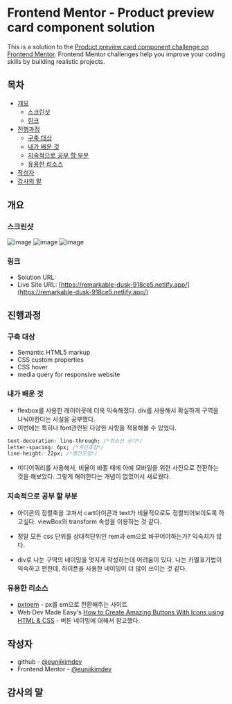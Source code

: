 # Frontend Mentor - Product preview card component solution

This is a solution to the [Product preview card component challenge on Frontend Mentor](https://www.frontendmentor.io/challenges/product-preview-card-component-GO7UmttRfa). Frontend Mentor challenges help you improve your coding skills by building realistic projects.

## 목차

- [개요](#개요)
  - [스크린샷](#스크린샷)
  - [링크](#링크)
- [진행과정](#진행과정)
  - [구축 대상](#구축-대상)
  - [내가 배운 것](#내가-배운-것)
  - [지속적으로 공부 할 부분](#지속적으로-공부-할-부분)
  - [유용한 리소스](#유용한-리소스)
- [작성자](#작성자)
- [감사의 말](#감사의-말)

## 개요

### 스크린샷

![image](https://user-images.githubusercontent.com/107173877/221409258-def488fa-6dc7-42b6-a6f3-919a33dfa15b.png)
![image](https://user-images.githubusercontent.com/107173877/221409384-c177a9be-0e6b-472c-be80-7220aaf4c262.png)
![image](https://user-images.githubusercontent.com/107173877/221409311-33063c5e-6268-4541-8d52-2ed2b42810a6.png)

### 링크

- Solution URL: []()
- Live Site URL: [https://remarkable-dusk-918ce5.netlify.app/](https://remarkable-dusk-918ce5.netlify.app/)

## 진행과정

### 구축 대상

- Semantic HTML5 markup
- CSS custom properties
- CSS hover
- media query for responsive website

### 내가 배운 것

- flexbox를 사용한 레이아웃에 더욱 익숙해졌다. div를 사용해서 확실하게 구역을 나눠야한다는 사실을 공부했다.
- 이번에는 특히나 font관련된 다양한 사항을 적용해볼 수 있었다.

```css
text-decoration: line-through; /*취소선 긋기*/
letter-spacing: 6px; /*자간조정*/
line-height: 22px; /*행간조정*/
```

- 미디어쿼리를 사용해서, 비율이 바뀔 때에 아예 모바일을 위한 사진으로 전환하는 것을 해보았다. 그렇게 해야한다는 개념이 없었어서 새로웠다.

### 지속적으로 공부 할 부분

- 아이콘의 정렬축을 고쳐서 cart아이콘과 text가 비율적으로도 정렬되어보이도록 하고싶다.
  viewBox와 transform 속성을 이용하는 것 같다.

- 정말 모든 css 단위를 상대적단위인 rem과 em으로 바꾸어야하는가? 익숙치가 않다.
- div로 나눈 구역의 네이밍을 멋지게 작성하는데 어려움이 있다. 나는 카멜표기법이 익숙하고 편한데, 하이픈을 사용한 네이밍이 더 많이 쓰이는 것 같다.

### 유용한 리소스

- [pxtoem](http://pxtoem.com/) - px를 em으로 전환해주는 사이트
- Web Dev Made Easy's [How to Create Amazing Buttons With Icons using HTML & CSS](https://www.youtube.com/watch?v=aOQ_WzbHnjA) - 버튼 네이밍에 대해서 참고했다.

## 작성자

- github - [@eunjikimdev](https://github.com/eunjikimdev)
- Frontend Mentor - [@eunjikimdev](https://www.frontendmentor.io/profile/eunjikimdev)

## 감사의 말
